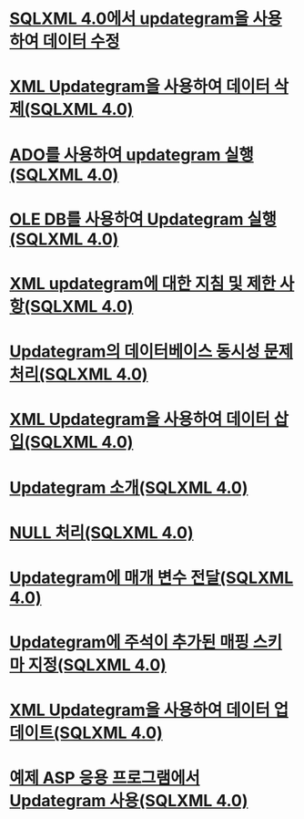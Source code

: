 # [SQLXML 4.0에서 updategram을 사용하여 데이터 수정](using-updategrams-to-modify-data-in-sqlxml-4-0.md)

# [XML Updategram을 사용하여 데이터 삭제(SQLXML 4.0)](deleting-data-using-xml-updategrams-sqlxml-4-0.md)
# [ADO를 사용하여 updategram 실행(SQLXML 4.0)](executing-an-updategram-by-using-ado-sqlxml-4-0.md)
# [OLE DB를 사용하여 Updategram 실행(SQLXML 4.0)](executing-an-updategram-by-using-ole-db-sqlxml-4-0.md)
# [XML updategram에 대한 지침 및 제한 사항(SQLXML 4.0)](guidelines-and-limitations-of-xml-updategrams-sqlxml-4-0.md)
# [Updategram의 데이터베이스 동시성 문제 처리(SQLXML 4.0)](handling-database-concurrency-issues-in-updategrams-sqlxml-4-0.md)
# [XML Updategram을 사용하여 데이터 삽입(SQLXML 4.0)](inserting-data-using-xml-updategrams-sqlxml-4-0.md)
# [Updategram 소개(SQLXML 4.0)](introduction-to-updategrams-sqlxml-4-0.md)
# [NULL 처리(SQLXML 4.0)](null-handling-sqlxml-4-0.md)
# [Updategram에 매개 변수 전달(SQLXML 4.0)](passing-parameters-to-updategrams-sqlxml-4-0.md)
# [Updategram에 주석이 추가된 매핑 스키마 지정(SQLXML 4.0)](specifying-an-annotated-mapping-schema-in-an-updategram-sqlxml-4-0.md)
# [XML Updategram을 사용하여 데이터 업데이트(SQLXML 4.0)](updating-data-using-xml-updategrams-sqlxml-4-0.md)
# [예제 ASP 응용 프로그램에서 Updategram 사용(SQLXML 4.0)](using-an-updategram-in-a-sample-asp-application-sqlxml-4-0.md)
